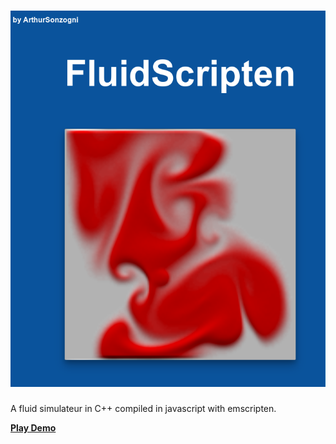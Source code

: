 [![Fluid Emscripten](thumnail.png)](https://ArthurSonzogni.github.io/FluidScripten/index.html)
========

A fluid simulateur in C++ compiled in javascript with emscripten.

[ **Play Demo** ](https://ArthurSonzogni.github.io/FluidScripten/index.html)
